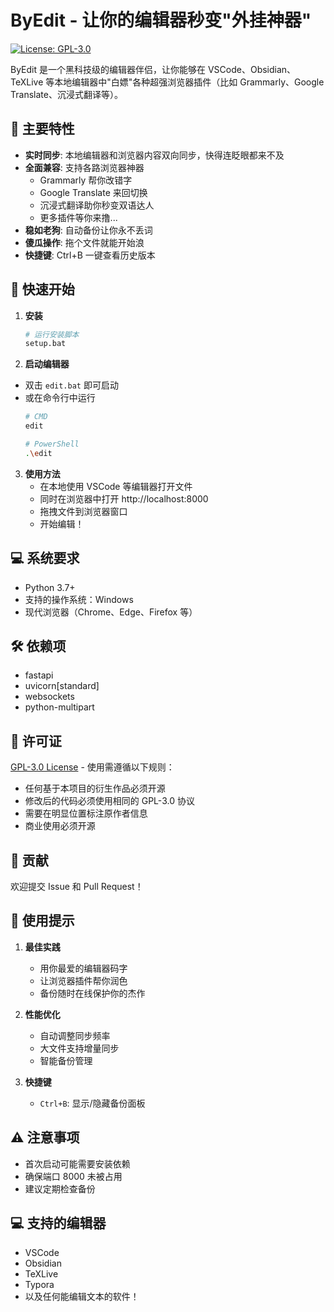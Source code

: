 # ByEdit - 让你的编辑器秒变"外挂神器"

[![License: GPL-3.0](https://img.shields.io/badge/License-GPLv3-blue.svg)](https://www.gnu.org/licenses/gpl-3.0)

ByEdit 是一个黑科技级的编辑器伴侣，让你能够在 VSCode、Obsidian、TeXLive 等本地编辑器中"白嫖"各种超强浏览器插件（比如 Grammarly、Google Translate、沉浸式翻译等）。

## 🌟 主要特性

- **实时同步**: 本地编辑器和浏览器内容双向同步，快得连眨眼都来不及
- **全面兼容**: 支持各路浏览器神器
  - Grammarly 帮你改错字
  - Google Translate 来回切换
  - 沉浸式翻译助你秒变双语达人
  - 更多插件等你来撸...
- **稳如老狗**: 自动备份让你永不丢词
- **傻瓜操作**: 拖个文件就能开始浪
- **快捷键**: Ctrl+B 一键查看历史版本

## 🚀 快速开始

1. **安装**
   ```bash
   # 运行安装脚本
   setup.bat
   ```

2. **启动编辑器**
 - 双击 `edit.bat` 即可启动
 - 或在命令行中运行
   ```bash
   # CMD
   edit

   # PowerShell
   .\edit
   ```

3. **使用方法**
   - 在本地使用 VSCode 等编辑器打开文件
   - 同时在浏览器中打开 http://localhost:8000
   - 拖拽文件到浏览器窗口
   - 开始编辑！

## 💻 系统要求

- Python 3.7+
- 支持的操作系统：Windows
- 现代浏览器（Chrome、Edge、Firefox 等）

## 🛠️ 依赖项

- fastapi
- uvicorn[standard]
- websockets
- python-multipart

## 📝 许可证

[GPL-3.0 License](LICENSE) - 使用需遵循以下规则：
- 任何基于本项目的衍生作品必须开源
- 修改后的代码必须使用相同的 GPL-3.0 协议
- 需要在明显位置标注原作者信息
- 商业使用必须开源

## 🤝 贡献

欢迎提交 Issue 和 Pull Request！

## 🎯 使用提示

1. **最佳实践**
   - 用你最爱的编辑器码字
   - 让浏览器插件帮你润色
   - 备份随时在线保护你的杰作

2. **性能优化**
   - 自动调整同步频率
   - 大文件支持增量同步
   - 智能备份管理

3. **快捷键**
   - `Ctrl+B`: 显示/隐藏备份面板

## ⚠️ 注意事项

- 首次启动可能需要安装依赖
- 确保端口 8000 未被占用
- 建议定期检查备份

## 💻 支持的编辑器

- VSCode
- Obsidian
- TeXLive
- Typora
- 以及任何能编辑文本的软件！